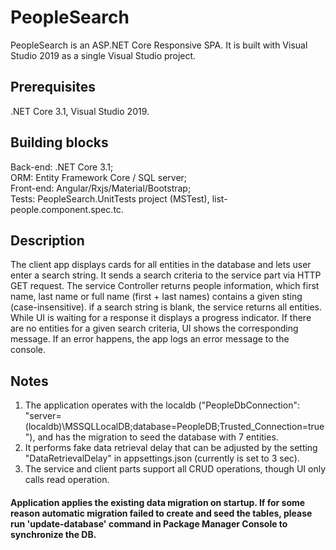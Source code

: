 # PeopleSearch
PeopleSearch is an ASP.NET Core Responsive SPA.
It is built with Visual Studio 2019 as a single Visual Studio project.

## Prerequisites
.NET Core 3.1, Visual Studio 2019.

## Building blocks
Back-end: .NET Core 3.1;\
ORM: Entity Framework Core / SQL server;\
Front-end: Angular/Rxjs/Material/Bootstrap;\
Tests: PeopleSearch.UnitTests project (MSTest), list-people.component.spec.tc.

## Description
The client app displays cards for all entities in the database and lets user enter a search string.
It sends a search criteria to the service part via HTTP GET request. 
The service Controller returns people information, which first name, last name or full name (first + last names) contains a given sting (case-insensitive).
if a search string is blank, the service returns all entities.
While UI is waiting for a response it displays a progress indicator.
If there are no entities for a given search criteria, UI shows the corresponding message.
If an error happens, the app logs an error message to the console.

## Notes
1. The application operates with the localdb 
("PeopleDbConnection": "server=(localdb)\\MSSQLLocalDB;database=PeopleDB;Trusted_Connection=true"), 
and has the migration to seed the database with 7 entities.
2. It performs fake data retrieval delay that can be adjusted by the setting "DataRetrievalDelay" in appsettings.json (currently is set to 3 sec). 
3. The service and client parts support all CRUD operations, though UI only calls read operation.

#### Application applies the existing data migration on startup. If for some reason automatic migration failed to create and seed the tables, please run 'update-database' command in Package Manager Console to synchronize the DB.








